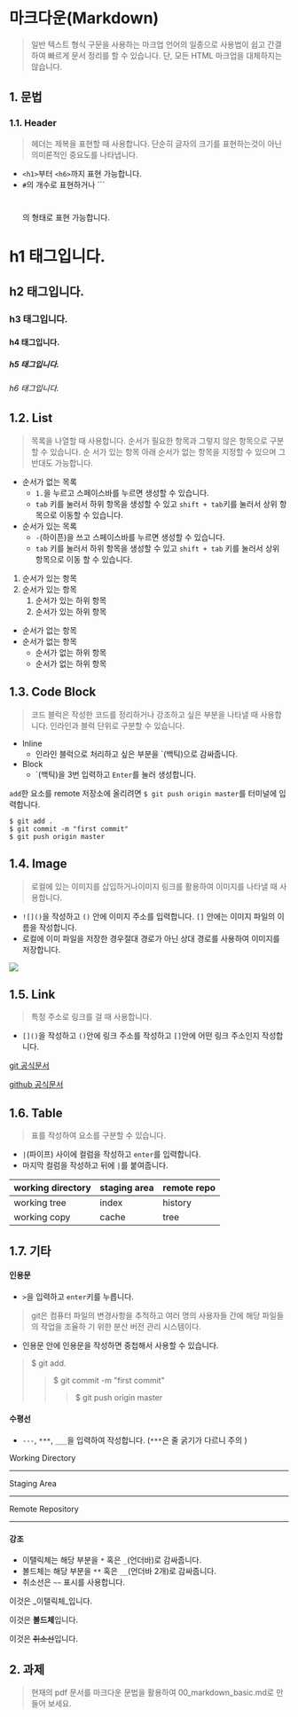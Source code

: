 # 마크다운(Markdown)

> 일반 텍스트 형식 구문을 사용하는 마크업 언어의 일종으로 사용법이 쉽고 간결하여 빠르게 문서 정리를 할 수 있습니다. 단, 모든 HTML 마크업을 대체하지는 않습니다.



## 1. 문법

### 1.1. Header

> 헤더는 제복을 표현할 때 사용합니다. 단순히 글자의 크기를 표현하는것이 아닌 의미론적인 중요도를 나타냅니다.

*  ```<h1>```부터 ```<h6>```까지 표현 가능합니다.
* ```#```의 개수로 표현하거나 ```<h1></h1>의 형태로 표현 가능합니다.



# h1 태그입니다.

## h2 태그입니다.

### h3 태그입니다.

#### h4 태그입니다.

##### h5 태그입니다.

###### h6 태그입니다.



## 1.2. List

> 목록을 나열할 때 사용합니다. 순서가 필요한 항목과 그렇지 않은 항목으로 구분할 수 있습니다. 순
> 서가 있는 항목 아래 순서가 없는 항목을 지정할 수 있으며 그 반대도 가능합니다.

* 순서가 없는 목록
  * ```1.```을 누르고 스페이스바를 누르면 생성할 수 있습니다.
  * ```tab``` 키를 눌러서 하위 항목을 생성할 수 있고 ```shift + tab```키를 눌러서 상위 항목으로 이동할 수 있습니다.
* 순서가 있는 목록
  * ```-```(하이픈)을 쓰고 스페이스바를 누르면 생성할 수 있습니다.
  * ```tab``` 키를 눌러서 하위 항목을 생성할 수 있고 ```shift + tab``` 키를 눌러서 상위 항목으로 이동
    할 수 있습니다.



1. 순서가 있는 항목
2. 순서가 있는 항목
   1. 순서가 있는 하위 항목
   2. 순서가 있는 하위 항목



- 순서가 없는 항목
- 순서가 없는 항목
  - 순서가 없는 하위 항목
  - 순서가 없는 하위 항목



## 1.3. Code Block

> 코드 블럭은 작성한 코드를 정리하거나 강조하고 싶은 부분을 나타낼 때 사용합니다. 인라인과 블럭 단위로 구분할 수 있습니다.

* Inline
  * 인라인 블럭으로 처리하고 싶은 부분을 `(백틱)으로 감싸줍니다.
* Block
  * `(백틱)을 3번 입력하고 ```Enter```를 눌러 생성합니다.



```add```한 요소를 remote 저장소에 올리려면 ```$ git push origin master```를 터미널에 입력합니다.



```
$ git add .
$ git commit -m "first commit"
$ git push origin master
```



## 1.4. Image

> 로컬에 있는 이미지를 삽입하거나이미지 링크를 활용하여 이미지를 나타낼 때 사용합니다.

* ```![]()```을 작성하고 ```()``` 안에 이미지 주소를 입력합니다. ```[]``` 안에는 이미지 파일의 이름을 작성합니다.
* 로컬에 이미 파일을 저장한 경우절대 경로가 아닌 상대 경로를 사용하여 이미지를 저장합니다.

![](C:\Users\daniela\Downloads\gitgithub.png)



## 1.5. Link

> 특정 주소로 링크를 걸 때 사용합니다.

* ```[]()```을 작성하고 ```()```안에 링크 주소를 작성하고 ```[]```안에 어떤 링크 주소인지 작성합니다.



[git 공식문서](https://git-scm.com/)

[github 공식문서](https://github.com/)



## 1.6. Table

>  표를 작성하여 요소를 구분할 수 있습니다.

-  ```|```(파이프) 사이에 컬럼을 작성하고 ```enter```를 입력합니다.
- 마지막 컬럼을 작성하고 뒤에 ```|```를 붙여줍니다.

| **working directory** | **staging area** | **remote repo** |
| --------------------- | ---------------- | --------------- |
| working tree          | index            | history         |
| working copy          | cache            | tree            |



## 1.7. 기타

#### 인용문

* ```>```을 입력하고 ```enter```키를 누릅니다.

> git은 컴퓨터 파일의 변경사항을 추적하고 여러 명의 사용자들 간에 해당 파일들의 작업을 조율하
> 기 위한 분산 버전 관리 시스템이다.

* 인용문 안에 인용문을 작성하면 중첩해서 사용할 수 있습니다.

> $ git add.
>
> > $ git commit -m "first commit"
> >
> > > $ git push origin master



#### 수평선

* ```---```, ```***```, ```___```을 입력하여 작성합니다. (```***```은 줄 굵기가 다르니 주의 )

Working Directory

---

Staging Area

***

Remote Repository

___



#### 강조

* 이탤릭체는 해당 부분을 ```*``` 혹은 ```_```(언더바)로 감싸줍니다.
* 볼드체는 해당 부분을 ```**``` 혹은 ```__```(언더바 2개)로 감싸줍니다.
* 취소선은 ```~~``` 표시를 사용합니다.

이것은 _이탤릭체_입니다.

이것은 **볼드체**입니다.

이것은 ~~취소선~~입니다.



## 2. 과제

> 현재의 pdf 문서를 마크다운 문법을 활용하여 00_markdown_basic.md로 만들어 보세요.